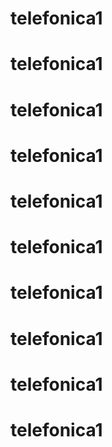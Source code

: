 # telefonica1
# telefonica1
# telefonica1
# telefonica1
# telefonica1
# telefonica1
# telefonica1
# telefonica1
# telefonica1
# telefonica1
